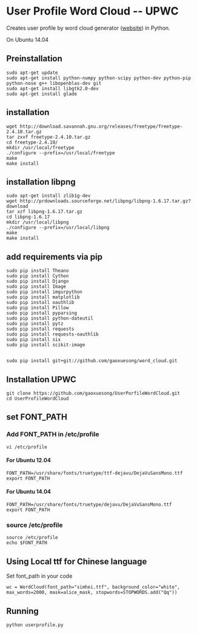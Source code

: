 User Profile Word Cloud -- UPWC
==========
Creates user profile by word cloud generator ([website][website]) in Python.


On Ubuntu 14.04
## Preinstallation

    sudo apt-get update
    sudo apt-get install python-numpy python-scipy python-dev python-pip python-nose g++ libopenblas-dev git
    sudo apt-get install libgtk2.0-dev 
    sudo apt-get install glade

## installation 

    wget http://download.savannah.gnu.org/releases/freetype/freetype-2.4.10.tar.gz
    tar zxvf freetype-2.4.10.tar.gz
    cd freetype-2.4.10/
    mkdir /usr/local/freetype
    ./configure --prefix=/usr/local/freetype
    make 
    make install

## installation libpng

    sudo apt-get install zlib1g-dev
    wget http://prdownloads.sourceforge.net/libpng/libpng-1.6.17.tar.gz?download
    tar xzf libpng-1.6.17.tar.gz
    cd libpng-1.6.17
    mkdir /usr/local/libpng
    ./configure --prefix=/usr/local/libpng
    make 
    make install

## add requirements via pip

    sudo pip install Theano
    sudo pip install Cython
    sudo pip install Django
    sudo pip install Image
    sudo pip install imgurpython
    sudo pip install matplotlib
    sudo pip install oauthlib
    sudo pip install Pillow
    sudo pip install pyparsing
    sudo pip install python-dateutil
    sudo pip install pytz
    sudo pip install requests
    sudo pip install requests-oauthlib
    sudo pip install six
    sudo pip install scikit-image


    sudo pip install git+git://github.com/gaoxuesong/word_cloud.git

## Installation UPWC

    git clone https://github.com/gaoxuesong/UserPorfileWordCloud.git 
    cd UserProfileWordCloud

## set FONT_PATH
### Add FONT_PATH in /etc/profile

    vi /etc/profile
#### For Ubuntu 12.04

    FONT_PATH=/usr/share/fonts/truetype/ttf-dejavu/DejaVuSansMono.ttf
    export FONT_PATH

#### For Ubuntu 14.04

    FONT_PATH=/usr/share/fonts/truetype/dejavu/DejaVuSansMono.ttf
    export FONT_PATH

### source /etc/profile

    source /etc/profile
    echo $FONT_PATH

## Using Local ttf for Chinese language
Set font_path in your code
 
    wc = WordCloud(font_path="simhei.ttf", background_color="white", max_words=2000, mask=alice_mask, stopwords=STOPWORDS.add("Qq"))

## Running

    python userprofile.py

[website]: https://github.com/amueller/word_cloud
